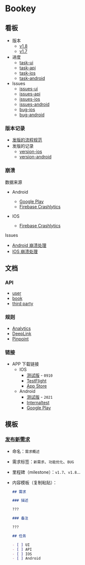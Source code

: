 # Bookey

## 看板

- 版本
  - [v1.8](https://github.com/bookey-dev/bookey.requirement/projects/13)
  - [v1.7](https://github.com/bookey-dev/bookey.requirement/projects/12)
- 进度
  - [task-ui](https://github.com/orgs/bookey-dev/projects/17)
  - [task-api](https://github.com/orgs/bookey-dev/projects/16)
  - [task-ios](https://github.com/orgs/bookey-dev/projects/15)
  - [task-android](https://github.com/orgs/bookey-dev/projects/14)
- Issues
  - [issues-ui](https://github.com/bookey-dev/bookey.ui/issues)
  - [issues-api](https://github.com/bookey-dev/bookey.api/issues)
  - [issues-ios](https://github.com/bookey-dev/bookey.ios/issues)
  - [issues-android](https://github.com/bookey-dev/bookey.android/issues)
  - [bug-ios](https://github.com/bookey-dev/bookey.requirement/labels/Bug%3A%20IOS)
  - [bug-android](https://github.com/bookey-dev/bookey.requirement/labels/Bug%3A%20Android)

### 版本记录

- [发版的流程规范](docs/process-specification.md#版本发布)
- 发版的记录
  - [version-ios](https://github.com/bookey-dev/bookey.requirement/labels/Releases%3A%20IOS)
  - [version-android](https://github.com/bookey-dev/bookey.requirement/labels/Releases%3A%20Android)

### 崩溃 

数据来源

- Android
  - [Google Play](https://play.google.com/console/developers/8336602248191894610/app/4971990627291724079/vitals/crashes?installedFrom=PLAY_STORE&days=30)
  - [Firebase Crashlytics](https://console.firebase.google.com/project/helpful-topic-261709/crashlytics/app/android:app.bookey/issues?state=open&time=last-thirty-days&type=crash)

- IOS
  - [Firebase Crashlytics](https://console.firebase.google.com/project/helpful-topic-261709/crashlytics/app/ios:com.idea.bookey/issues?state=open&time=last-seven-days&type=crash)

Issues

- [Android 崩溃处理](https://github.com/bookey-dev/bookey.requirement/issues/124)
- [IOS 崩溃处理](https://github.com/bookey-dev/bookey.requirement/issues/146)

## 文档

### API

- [user](https://dev.bookey.app:8081/swagger-ui.html)
- [book](https://dev.bookey.app:8082/swagger-ui.html)
- [third party](https://dev.bookey.app:8083/swagger-ui.html)

### 规则

- [Analytics](https://github.com/bookey-dev/bookey.docs/wiki/Analytics)
- [DeepLink](https://github.com/bookey-dev/bookey.docs/wiki/DeepLink)
- [Pinpoint](https://github.com/bookey-dev/bookey.docs/wiki/Pinpoint)

### 链接

- APP 下载链接
  - IOS
    - [测试版](https://www.pgyer.com/o9So) - `0910`
    - [TestFlight](https://apps.apple.com/cn/app/testflight/id899247664)
    - [App Store](https://apps.apple.com/cn/app/id1490069864)
  - Android
    - [测试版](https://www.pgyer.com/C5re) - `2021`
    - [Internaltest](https://play.google.com/apps/internaltest/4700196513230198982)
    - [Google Play](https://play.google.com/store/apps/details?id=app.bookey)

## 模板

### [发布新需求](https://github.com/bookey-dev/bookey.requirement/issues/new/choose)

- 命名：`需求概述`
- 需求标签：`新需求`、`功能优化`、`BUG`
- 里程碑（milestone）：`v1.7`、`v1.8`...
- 内容模板（复制粘贴）：

  ```md
  ## 需求

  ### 描述

  ???

  ### 备注

  ???

  ## 任务

  - [ ] UI
  - [ ] API
  - [ ] IOS
  - [ ] Android

  ```
